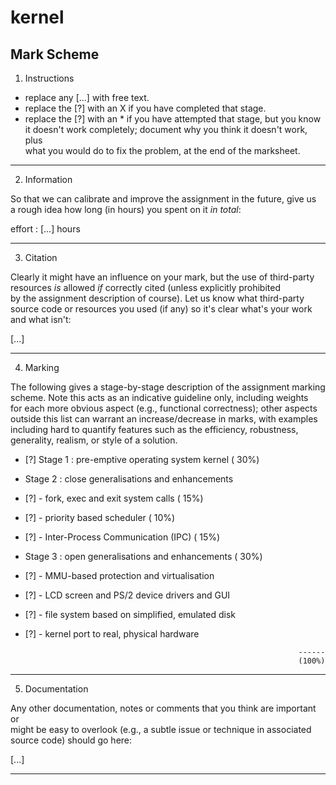 # kernel

Mark Scheme
-------------------------------------------------------------------------------

1. Instructions

- replace any [...] with free text.  
- replace the [?] with an X if you have completed that stage.  
- replace the [?] with an * if you have attempted that stage, but you know  
  it doesn't work completely; document why you think it doesn't work, plus  
  what you would do to fix the problem, at the end of the marksheet.  

-------------------------------------------------------------------------------

2. Information

So that we can calibrate and improve the assignment in the future, give us  
a rough idea how long (in hours) you spent on it *in total*:  

effort : [...] hours  

-------------------------------------------------------------------------------

3. Citation

Clearly it might have an influence on your mark, but the use of third-party  
resources *is* allowed *if* correctly cited (unless explicitly prohibited  
by the assignment description of course).  Let us know what third-party  
source code or resources you used (if any) so it's clear what's your work  
and what isn't:  

[...]

-------------------------------------------------------------------------------

4. Marking

The following gives a stage-by-stage description of the assignment marking  
scheme.  Note this acts as an indicative guideline only, including weights  
for each more obvious aspect (e.g., functional correctness); other aspects  
outside this list can warrant an increase/decrease in marks, with examples  
including hard to quantify features such as the efficiency, robustness,  
generality, realism, or style of a solution.  

* [?] Stage 1 : pre-emptive operating system kernel                    ( 30%)

*    Stage 2 : close generalisations and enhancements

  * [?]           - fork, exec and exit system calls                     ( 15%)
  
  * [?]           - priority based scheduler                             ( 10%)
  
  * [?]           - Inter-Process Communication (IPC)                    ( 15%)

*    Stage 3 : open  generalisations and enhancements                 ( 30%)

  * [?]           - MMU-based protection and virtualisation
                
  * [?]           - LCD screen and PS/2 device drivers and GUI
  
  * [?]           - file system based on simplified, emulated disk

  * [?]           - kernel port to real, physical hardware                     

                                                                     ------
                                                                     (100%)

-------------------------------------------------------------------------------

5. Documentation

Any other documentation, notes or comments that you think are important or  
might be easy to overlook (e.g., a subtle issue or technique in associated  
source code) should go here:  

[...]

-------------------------------------------------------------------------------
